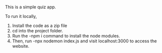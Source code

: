 This is a simple quiz app.

To run it locally,

1. Install the code as a zip file
2. cd into the project folder.
3. Run the -npm i command to install the node modules.
4. Then, run -npx nodemon index.js and visit localhost:3000 to access the website.
